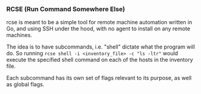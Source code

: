 ### RCSE (Run Command Somewhere Else)
rcse is meant to be a simple tool for remote machine automation written in Go, and using SSH under the hood, with no agent to install on any remote machines.

The idea is to have subcommands, i.e. "shell" dictate what the program will do. So running `rcse shell -i <inventory_file> -c "ls -ltr"` would execute the specified shell command on each of the hosts in the inventory file.

Each subcommand has its own set of flags relevant to its purpose, as well as global flags.